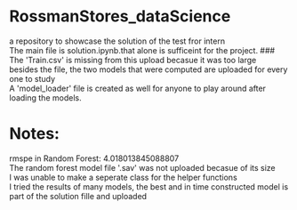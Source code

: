 # RossmanStores_dataScience
a repository to showcase the solution of the test fror intern <br>
The main file is solution.ipynb.that alone is sufficeint for the project. ### The 'Train.csv' is missing from this upload becasue it was too large <br>
besides the file, the two models that were computed are uploaded for every one to study <br>
A 'model_loader' file is created as well for anyone to play around after loading the models. <br>

# Notes:
rmspe in Random Forest: 4.018013845088807 <br>
The random forest model file '.sav' was not uploaded becasue of its size <br>
I was unable to make a seperate class for the helper functions <br>
I tried the results of many models, the best and in time constructed model is part of the solution fille and uploaded <br>

